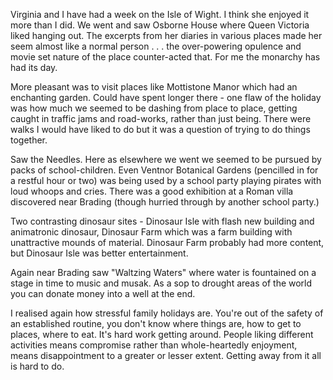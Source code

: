 Virginia and I have had a week on the Isle of Wight. I think she enjoyed it more than I did. We went and saw Osborne House where Queen Victoria liked hanging out. The excerpts from her diaries in various places made her seem almost like a normal person . . . the over-powering opulence and movie set nature of the place counter-acted that. For me the monarchy has had its day.

More pleasant was to visit places like Mottistone Manor which had an enchanting garden. Could have spent longer there - one flaw of the holiday was how much we seemed to be dashing from place to place, getting caught in traffic jams and road-works, rather than just being. There were walks I would have liked to do but it was a question of trying to do things together.

Saw the Needles. Here as elsewhere we went we seemed to be pursued by packs of school-children. Even Ventnor Botanical Gardens (pencilled in for a restful hour or two) was being used by a school party playing pirates with loud whoops and cries. There was a good exhibition at a Roman villa discovered near Brading (though hurried through by another school party.)

Two contrasting dinosaur sites - Dinosaur Isle with flash new building and animatronic dinosaur, Dinosaur Farm which was a farm building with unattractive mounds of material. Dinosaur Farm probably had more content, but Dinosaur Isle was better entertainment.

Again near Brading saw "Waltzing Waters" where water is fountained on a stage in time to music and musak. As a sop to drought areas of the world you can donate money into a well at the end.

I realised again how stressful family holidays are. You're out of the safety of an established routine, you don't know where things are, how to get to places, where to eat. It's hard work getting around. People liking different activities means compromise rather than whole-heartedly enjoyment, means disappointment to a greater or lesser extent. Getting away from it all is hard to do.
